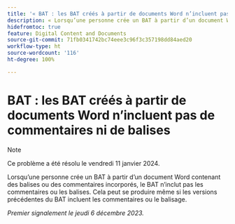 ```yaml
---
title: '« BAT : les BAT créés à partir de documents Word n’incluent pas de commentaires ni de balises »'
description: « Lorsqu’une personne crée un BAT à partir d’un document Word contenant des balises ou des commentaires incorporés, le BAT n’inclut pas les commentaires ou les balises. Cela peut se produire même si les versions précédentes du BAT incluent les commentaires ou le balisage. »
hidefromtoc: true
feature: Digital Content and Documents
source-git-commit: 71fb0341742bc74eee3c96f3c357198dd84aed20
workflow-type: ht
source-wordcount: '116'
ht-degree: 100%

---
```



# BAT : les BAT créés à partir de documents Word n’incluent pas de commentaires ni de balises

>[!NOTE]
>
>Ce problème a été résolu le vendredi 11 janvier 2024.

<!--WF and EFP TOCs-->

Lorsqu’une personne crée un BAT à partir d’un document Word contenant des balises ou des commentaires incorporés, le BAT n’inclut pas les commentaires ou les balises. Cela peut se produire même si les versions précédentes du BAT incluent les commentaires ou le balisage.

_Premier signalement le jeudi 6 décembre 2023._
